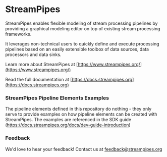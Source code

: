 # StreamPipes

StreamPipes enables flexible modeling of stream processing pipelines by providing a graphical modeling editor on top of existing stream processing frameworks.

It leverages non-technical users to quickly define and execute processing pipelines based on an easily extensible 
toolbox of data sources, data processors and data sinks.

Learn more about StreamPipes at [https://www.streampipes.org/](https://www.streampipes.org/)

Read the full documentation at [https://docs.streampipes.org](https://docs.streampipes.org)

### StreamPipes Pipeline Elements Examples

The pipeline elements defined in this repository do nothing - they only serve to provide examples on how pipeline 
elements can be created with StreamPipes. The examples are referenced in the SDK guide 
(https://docs.streampipes.org/docs/dev-guide-introduction)

### Feedback

We'd love to hear your feedback! Contact us at [feedback@streampipes.org](mailto:feedback@streampipes.org)

